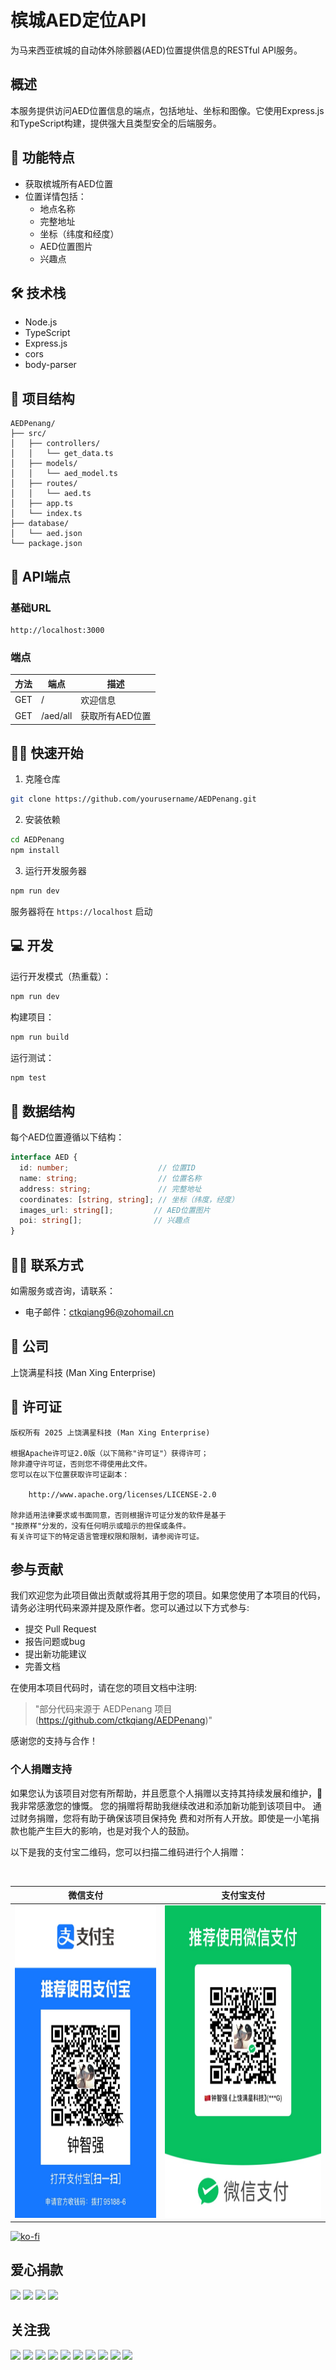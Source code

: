 # 槟城AED定位API

为马来西亚槟城的自动体外除颤器(AED)位置提供信息的RESTful API服务。

## 概述

本服务提供访问AED位置信息的端点，包括地址、坐标和图像。它使用Express.js和TypeScript构建，提供强大且类型安全的后端服务。

## 🚀 功能特点

- 获取槟城所有AED位置
- 位置详情包括：
  - 地点名称
  - 完整地址
  - 坐标（纬度和经度）
  - AED位置图片
  - 兴趣点

## 🛠 技术栈

- Node.js
- TypeScript
- Express.js
- cors
- body-parser

## 📁 项目结构

```
AEDPenang/
├── src/
│   ├── controllers/
│   │   └── get_data.ts
│   ├── models/
│   │   └── aed_model.ts
│   ├── routes/
│   │   └── aed.ts
│   ├── app.ts
│   └── index.ts
├── database/
│   └── aed.json
└── package.json
```

## 🚦 API端点

### 基础URL
```
http://localhost:3000
```

### 端点

| 方法 | 端点 | 描述 |
|--------|----------|-------------|
| GET    | /        | 欢迎信息 |
| GET    | /aed/all | 获取所有AED位置 |

## 🏃‍♂️ 快速开始

1. 克隆仓库
```bash
git clone https://github.com/yourusername/AEDPenang.git
```

2. 安装依赖
```bash
cd AEDPenang
npm install
```

3. 运行开发服务器
```bash
npm run dev
```

服务器将在 `https://localhost` 启动

## 💻 开发

运行开发模式（热重载）：
```bash
npm run dev
```

构建项目：
```bash
npm run build
```

运行测试：
```bash
npm test
```

## 📝 数据结构

每个AED位置遵循以下结构：
```typescript
interface AED {
  id: number;                    // 位置ID
  name: string;                  // 位置名称
  address: string;               // 完整地址
  coordinates: [string, string]; // 坐标（纬度，经度）
  images_url: string[];         // AED位置图片
  poi: string[];                // 兴趣点
}
```

## 👨‍💻 联系方式

如需服务或咨询，请联系：
- 电子邮件：ctkqiang96@zohomail.cn

## 🏢 公司

上饶满星科技 (Man Xing Enterprise)

## 📄 许可证

```
版权所有 2025 上饶满星科技 (Man Xing Enterprise)

根据Apache许可证2.0版（以下简称"许可证"）获得许可；
除非遵守许可证，否则您不得使用此文件。
您可以在以下位置获取许可证副本：

    http://www.apache.org/licenses/LICENSE-2.0

除非适用法律要求或书面同意，否则根据许可证分发的软件是基于
"按原样"分发的，没有任何明示或暗示的担保或条件。
有关许可证下的特定语言管理权限和限制，请参阅许可证。
```

## 参与贡献
我们欢迎您为此项目做出贡献或将其用于您的项目。如果您使用了本项目的代码，请务必注明代码来源并提及原作者。您可以通过以下方式参与:

- 提交 Pull Request
- 报告问题或bug
- 提出新功能建议
- 完善文档

在使用本项目代码时，请在您的项目文档中注明:
> "部分代码来源于 AEDPenang 项目 (https://github.com/ctkqiang/AEDPenang)"

感谢您的支持与合作！

### 个人捐赠支持
如果您认为该项目对您有所帮助，并且愿意个人捐赠以支持其持续发展和维护，🥰我非常感激您的慷慨。
您的捐赠将帮助我继续改进和添加新功能到该项目中。 通过财务捐赠，您将有助于确保该项目保持免
费和对所有人开放。即使是一小笔捐款也能产生巨大的影响，也是对我个人的鼓励。

以下是我的支付宝二维码，您可以扫描二维码进行个人捐赠：

<br />

| 微信支付 | 支付宝支付 |
| --- | --- |
| <img src="https://github.com/ctkqiang/ctkqiang/blob/main/assets/IMG_9863.jpg?raw=true" height="500" /> | <img src="https://github.com/ctkqiang/ctkqiang/blob/main/assets/IMG_9859.JPG?raw=true" height="500" /> |

[![ko-fi](https://ko-fi.com/img/githubbutton_sm.svg)](https://ko-fi.com/F1F5VCZJU)



## 爱心捐款
<a href="https://qr.alipay.com/fkx19369scgxdrkv8mxso92"><img src="https://img.shields.io/badge/alipay-00A1E9?style=for-the-badge&logo=alipay&logoColor=white"></a> <a href="https://ko-fi.com/F1F5VCZJU"><img src="https://img.shields.io/badge/Ko--fi-F16061?style=for-the-badge&logo=ko-fi&logoColor=white"></a> <a href="https://www.paypal.com/paypalme/ctkqiang"><img src="https://img.shields.io/badge/PayPal-00457C?style=for-the-badge&logo=paypal&logoColor=white"></a> <a href="https://donate.stripe.com/00gg2nefu6TK1LqeUY"><img src="https://img.shields.io/badge/Stripe-626CD9?style=for-the-badge&logo=Stripe&logoColor=white"></a>

## 关注我
<a href="https://twitch.tv/ctkqiang"><img src="https://img.shields.io/badge/Twitch-9146FF?style=for-the-badge&logo=twitch&logoColor=white"></a> <a href="https://open.spotify.com/user/22sblyn4dsymya3xinw3umhai"><img src="https://img.shields.io/badge/Spotify-1ED760?&style=for-the-badge&logo=spotify&logoColor=white"></a> <a href="https://www.tiktok.com/@ctkqiang"><img src="https://img.shields.io/badge/TikTok-000000?style=for-the-badge&logo=tiktok&logoColor=white"></a> <a href="https://stackoverflow.com/users/10758321/%e9%92%9f%e6%99%ba%e5%bc%ba"><img src="https://img.shields.io/badge/Stack_Overflow-FE7A16?style=for-the-badge&logo=stack-overflow&logoColor=white"></a> <a href="https://www.facebook.com/JohnMelodyme/"><img src="https://img.shields.io/badge/Facebook-1877F2?style=for-the-badge&logo=facebook&logoColor=white"></a> <a href="https://github.com/ctkqiang"><img src="https://img.shields.io/badge/GitHub-100000?style=for-the-badge&logo=github&logoColor=white"></a> <a href="https://www.instagram.com/ctkqiang"><img src="https://img.shields.io/badge/Instagram-E4405F?style=for-the-badge&logo=instagram&logoColor=white"></a> <a href="https://www.linkedin.com/in/ctkqiang/"><img src="https://img.shields.io/badge/LinkedIn-0077B5?style=for-the-badge&logo=linkedin&logoColor=white"></a> <a href="https://linktr.ee/ctkqiang.official"><img src="https://img.shields.io/badge/linktree-39E09B?style=for-the-badge&logo=linktree&logoColor=white"></a> <a href="https://github.com/ctkqiang/ctkqiang/blob/main/assets/IMG_9245.JPG?raw=true"><img src="https://img.shields.io/badge/WeChat-07C160?style=for-the-badge&logo=wechat&logoColor=white"></a>
